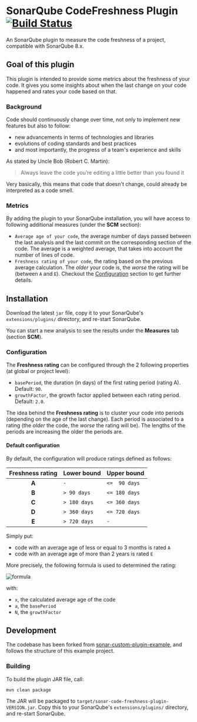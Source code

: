 SonarQube CodeFreshness Plugin [![Build Status](https://travis-ci.org/SonarSource/sonar-code-freshness-plugin.svg?branch=develop)](https://travis-ci.org/egoettelmann/sonar-code-freshness-plugin)
==========

An SonarQube plugin to measure the code freshness of a project, compatible with SonarQube 8.x.

Goal of this plugin
-------------------

This plugin is intended to provide some metrics about the freshness of your code.
It gives you some insights about when the last change on your code happened and rates your code based on that.

### Background

Code should continuously change over time, not only to implement new features but also to follow:
 - new advancements in terms of technologies and libraries
 - evolutions of coding standards and best practices
 - and most importantly, the progress of a team's experience and skills

As stated by Uncle Bob (Robert C. Martin):
> Always leave the code you’re editing a little better than you found it

Very basically, this means that code that doesn't change, could already be interpreted as a code smell.

### Metrics

By adding the plugin to your SonarQube installation, you will have access to following additional measures (under the **SCM** section):
 - `Average age of your code`, the average number of days passed between the last analysis and the last commit on the corresponding section of the code.
   The average is a weighted average, that takes into account the number of lines of code.
 - `Freshness rating of your code`, the rating based on the previous average calculation.
   The *older* your code is, the *worse* the rating will be (between `A` and `E`).
   Checkout the [Configuration](#configuration) section to get further details.


Installation
------------

Download the latest `jar` file, copy it to your SonarQube's `extensions/plugins/` directory, and re-start SonarQube.

You can start a new analysis to see the results under the **Measures** tab (section **SCM**).

### Configuration

The **Freshness rating** can be configured through the 2 following properties (at global or project level):
 - `basePeriod`, the duration (in days) of the first rating period (rating A). Default: `90`.
 - `growthFactor`, the growth factor applied between each rating period. Default: `2.0`.

The idea behind the **Freshness rating** is to cluster your code into periods (depending on the age of the last change).
Each period is associated to a rating (the *older* the code, the *worse* the rating will be).
The lengths of the periods are increasing the older the periods are.

#### Default configuration

By default, the configuration will produce ratings defined as follows:

| Freshness rating | Lower bound | Upper bound |
| :---: | :----------- | :------------ |
| **A** | `-`          | `<=  90 days` |
| **B** | `> 90 days`  | `<= 180 days` |
| **C** | `> 180 days` | `<= 360 days` |
| **D** | `> 360 days` | `<= 720 days` |
| **E** | `> 720 days` | `-`           |

Simply put:
 - code with an average age of less or equal to 3 months is rated `A`
 - code with an average age of more than 2 years is rated `E`

More precisely, the following formula is used to determined the rating:

![formula](https://render.githubusercontent.com/render/math?math=f(x,%20a,%20N)%20=%20log_{N}({x%20\over%20a})%2b1)

with:
 - `x`, the calculated average age of the code
 - `a`, the `basePeriod`
 - `N`, the `growthFactor`


Development
-----------

The codebase has been forked from [sonar-custom-plugin-example](https://github.com/SonarSource/sonar-custom-plugin-example), and follows the structure of this example project.


### Building

To build the plugin JAR file, call:

```
mvn clean package
```

The JAR will be packaged to `target/sonar-code-freshness-plugin-VERSION.jar`.
Copy this to your SonarQube's `extensions/plugins/` directory, and re-start SonarQube.
